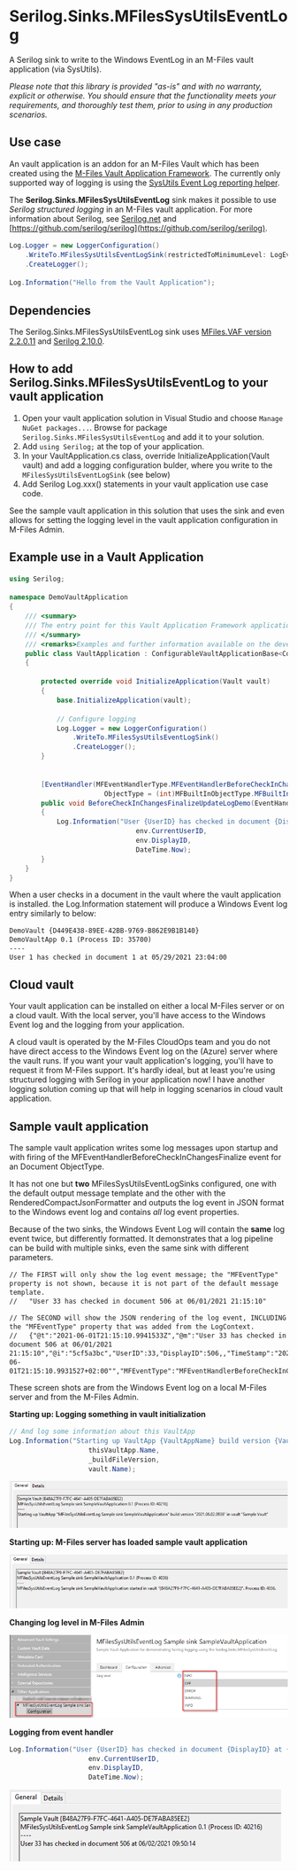 # Serilog.Sinks.MFilesSysUtilsEventLog

A Serilog sink to write to the Windows EventLog in an M-Files vault application (via SysUtils).

*Please note that this library is provided "as-is" and with no warranty, explicit or otherwise. You should ensure that the functionality meets your requirements, and thoroughly test them, prior to using in any production scenarios.*

## Use case

An vault application is an addon for an M-Files Vault which has been created using the [M-Files Vault Application Framework](https://developer.m-files.com/Frameworks/Vault-Application-Framework/).
The currently only supported way of logging is using the [SysUtils Event Log reporting helper](https://developer.m-files.com/Frameworks/Vault-Application-Framework/Helpers/SysUtils/#event-log-reporting).

The **Serilog.Sinks.MFilesSysUtilsEventLog** sink makes it possible to use *Serilog structured logging* in an M-Files vault application. For more information about Serilog, see [Serilog.net](https://serilog.net/) and [https://github.com/serilog/serilog](https://github.com/serilog/serilog).


```csharp
Log.Logger = new LoggerConfiguration()
    .WriteTo.MFilesSysUtilsEventLogSink(restrictedToMinimumLevel: LogEventLevel.Information)
    .CreateLogger();

Log.Information("Hello from the Vault Application");
```

## Dependencies

The Serilog.Sinks.MFilesSysUtilsEventLog sink uses [MFiles.VAF version 2.2.0.11](https://www.nuget.org/packages/MFiles.VAF/2.2.0.11) and [Serilog 2.10.0](https://www.nuget.org/packages/Serilog/2.10.0).

## How to add Serilog.Sinks.MFilesSysUtilsEventLog to your vault application

1. Open your vault application solution in Visual Studio and choose `Manage NuGet packages...`. Browse for package `Serilog.Sinks.MFilesSysUtilsEventLog` and add it to your solution.
1. Add `using Serilog;` at the top of your application.
1. In your VaultApplication.cs class, override InitializeApplication(Vault vault) and add a logging configuration bulder, where you write to the `MFilesSysUtilsEventLogSink` (see below)
1. Add Serilog Log.xxx() statements in your vault application use case code.

See the sample vault application in this solution that uses the sink and even allows for setting the logging level in the vault application configuration in M-Files Admin.

## Example use in a Vault Application

```csharp
using Serilog;

namespace DemoVaultApplication
{
    /// <summary>
    /// The entry point for this Vault Application Framework application.
    /// </summary>
    /// <remarks>Examples and further information available on the developer portal: http://developer.m-files.com/. </remarks>
    public class VaultApplication : ConfigurableVaultApplicationBase<Configuration>
    {

        protected override void InitializeApplication(Vault vault)
        {
            base.InitializeApplication(vault);

            // Configure logging
            Log.Logger = new LoggerConfiguration()
                .WriteTo.MFilesSysUtilsEventLogSink()
                .CreateLogger();
        }


        [EventHandler(MFEventHandlerType.MFEventHandlerBeforeCheckInChangesFinalize,
                        ObjectType = (int)MFBuiltInObjectType.MFBuiltInObjectTypeDocument)]
        public void BeforeCheckInChangesFinalizeUpdateLogDemo(EventHandlerEnvironment env)
        {
            Log.Information("User {UserID} has checked in document {DisplayID} at {TimeStamp}",
                                env.CurrentUserID, 
                                env.DisplayID, 
                                DateTime.Now);
        }
    }
}
```

When a user checks in a document in the vault where the vault application is installed. the Log.Information statement will produce a Windows Event log entry similarly to below:

```text
DemoVault {D449E438-89EE-42BB-9769-B862E9B1B140}
DemoVaultApp 0.1 (Process ID: 35700)
----
User 1 has checked in document 1 at 05/29/2021 23:04:00
```

## Cloud vault

Your vault application can be installed on either a local M-Files server or on a cloud vault. With the local server, you'll have access to the Windows Event log and the logging from your application.

A cloud vault is operated by the M-Files CloudOps team and you do not have direct access to the Windows Event log on the (Azure) server where the vault runs. If you want your vault application's logging, you'll have to request it from M-Files support. It's hardly ideal, but at least you're using structured logging with Serilog in your application now!
I have another logging solution coming up that will help in logging scenarios in cloud vault application.

## Sample vault application

The sample vault application writes some log messages upon startup and with firing of the MFEventHandlerBeforeCheckInChangesFinalize event for an Document ObjectType.

It has not one but **two** MFilesSysUtilsEventLogSinks configured, one with the default output message template and the other with the RenderedCompactJsonFormatter and outputs the log event in JSON format to the Windows event log and contains *all* log event properties.

Because of the two sinks, the Windows Event Log will contain the **same** log event twice, but differently formatted. It demonstrates that a log pipeline can be build with multiple sinks, even the same sink with different parameters.

```text
// The FIRST will only show the log event message; the "MFEventType" property is not shown, because it is not part of the default message template.
//   "User 33 has checked in document 506 at 06/01/2021 21:15:10"
```

```text
// The SECOND will show the JSON rendering of the log event, INCLUDING the "MFEventType" property that was added from the LogContext.
//   {"@t":"2021-06-01T21:15:10.9941533Z","@m":"User 33 has checked in document 506 at 06/01/2021 21:15:10","@i":"5cf5a3bc","UserID":33,"DisplayID":506,,"TimeStamp":"2021-06-01T21:15:10.9931527+02:00"","MFEventType":"MFEventHandlerBeforeCheckInChangesFinalize"}
```

These screen shots are from the Windows Event log on a local M-Files server and from the M-Files Admin.

**Starting up: Logging something in vault initialization**

```csharp
// And log some information about this VaultApp
Log.Information("Starting up VaultApp {VaultAppName} build version {VaultAppBuildVersion} in vault {VaultName}", 
                    thisVaultApp.Name, 
                    _buildFileVersion, 
                    vault.Name);
```

![EventLog-VaultAppStartInfo1](assets/EventLog-VaultAppStartInfo1.png)

**Starting up: M-Files server has loaded sample vault application**

![EventLog-VaultAppStartInfo2](assets/EventLog-VaultAppStartInfo2.png)

**Changing log level in M-Files Admin**

![MFAdmin-configuration-screenshot](assets/MFAdmin-configuration-screenshot.png)

**Logging from event handler**

```csharp
Log.Information("User {UserID} has checked in document {DisplayID} at {TimeStamp}",
                    env.CurrentUserID, 
                    env.DisplayID, 
                    DateTime.Now);
```

![EventLog-VaultApp-LoggedInformation](assets/EventLog-VaultApp-LoggedInformation.png)

